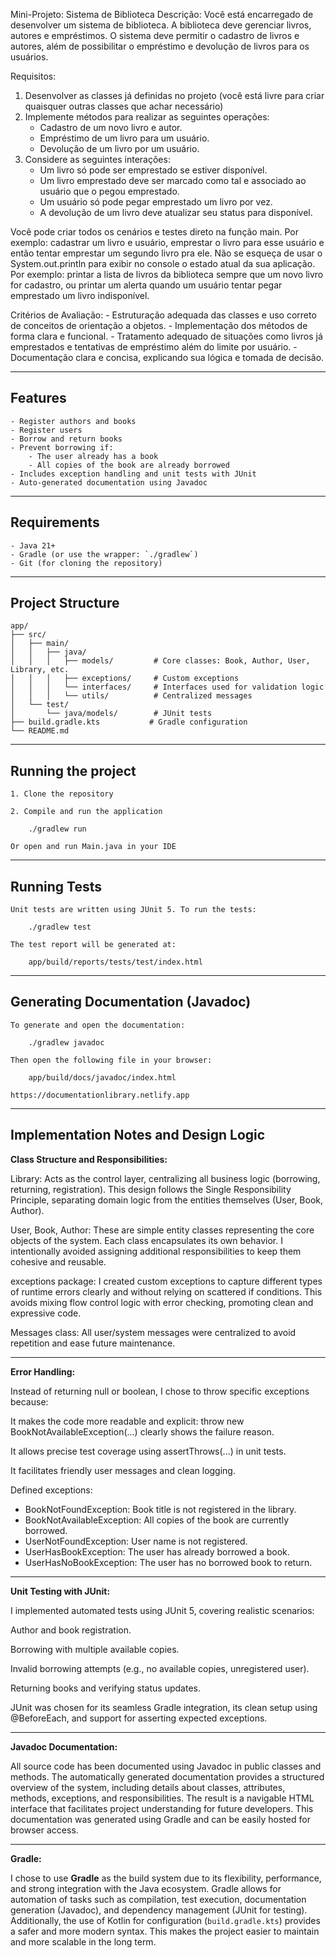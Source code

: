 Mini-Projeto: Sistema de Biblioteca
Descrição: 
Você está encarregado de desenvolver um sistema de biblioteca.
A biblioteca deve gerenciar livros, autores e empréstimos.
O sistema deve permitir o cadastro de livros e autores, além de possibilitar o empréstimo e devolução de livros para os usuários.


Requisitos:

1. Desenvolver as classes já definidas no projeto (você está livre para criar quaisquer outras classes que achar necessário)
2. Implemente métodos para realizar as seguintes operações:
	- Cadastro de um novo livro e autor.
	- Empréstimo de um livro para um usuário.
	- Devolução de um livro por um usuário.
3. Considere as seguintes interações:
	- Um livro só pode ser emprestado se estiver disponível.
	- Um livro emprestado deve ser marcado como tal e associado ao usuário que o pegou emprestado.
	- Um usuário só pode pegar emprestado um livro por vez.
	- A devolução de um livro deve atualizar seu status para disponível.

Você pode criar todos os cenários e testes direto na função main. Por exemplo: cadastrar um livro e usuário, emprestar o
livro para esse usuário e então tentar emprestar um segundo livro pra ele.
Não se esqueça de usar o System.out.println para exibir no console o estado atual da sua aplicação.
Por exemplo: printar a lista de livros da biblioteca sempre que um novo livro for cadastro, ou printar um alerta quando
um usuário tentar pegar emprestado um livro indisponível.

Critérios de Avaliação:
	- Estruturação adequada das classes e uso correto de conceitos de orientação a objetos.
	- Implementação dos métodos de forma clara e funcional.
	- Tratamento adequado de situações como livros já emprestados e tentativas de empréstimo além do limite por usuário.
	- Documentação clara e concisa, explicando sua lógica e tomada de decisão.

---

## Features

	- Register authors and books
	- Register users
	- Borrow and return books
	- Prevent borrowing if:
		- The user already has a book
		- All copies of the book are already borrowed
	- Includes exception handling and unit tests with JUnit
	- Auto-generated documentation using Javadoc

---

## Requirements

	- Java 21+
	- Gradle (or use the wrapper: `./gradlew`)
	- Git (for cloning the repository)

---

## Project Structure

	app/
	├── src/
	│   ├── main/
	│   │   ├── java/
	│   │   │   ├── models/         # Core classes: Book, Author, User, Library, etc.
	│   │   │   ├── exceptions/     # Custom exceptions
	│   │   │   └── interfaces/     # Interfaces used for validation logic
	│   │   │   └── utils/          # Centralized messages
	│   └── test/
	│       └── java/models/        # JUnit tests
	├── build.gradle.kts           # Gradle configuration
	└── README.md

---

## Running the project

	1. Clone the repository

	2. Compile and run the application

		./gradlew run

	Or open and run Main.java in your IDE

---

## Running Tests

	Unit tests are written using JUnit 5. To run the tests:

		./gradlew test

	The test report will be generated at:

		app/build/reports/tests/test/index.html

---

##  Generating Documentation (Javadoc)

	To generate and open the documentation:

		./gradlew javadoc

	Then open the following file in your browser:

		app/build/docs/javadoc/index.html

	https://documentationlibrary.netlify.app

---

## Implementation Notes and Design Logic

__Class Structure and Responsibilities:__

Library: Acts as the control layer, centralizing all business logic (borrowing, returning, registration). This design 
follows the Single Responsibility Principle, separating domain logic from the entities themselves (User, Book, Author).

User, Book, Author: These are simple entity classes representing the core objects of the system. Each class encapsulates 
its own behavior. I intentionally avoided assigning additional responsibilities to keep them cohesive and reusable.

exceptions package: I created custom exceptions to capture different types of runtime errors clearly and without relying on 
scattered if conditions. This avoids mixing flow control logic with error checking, promoting clean and expressive code.

Messages class: All user/system messages were centralized to avoid repetition and ease future maintenance.

---

__Error Handling:__

Instead of returning null or boolean, I chose to throw specific exceptions because:

It makes the code more readable and explicit: throw new BookNotAvailableException(...) clearly shows the failure reason.

It allows precise test coverage using assertThrows(...) in unit tests.

It facilitates friendly user messages and clean logging.

Defined exceptions:

- BookNotFoundException: Book title is not registered in the library.
- BookNotAvailableException: All copies of the book are currently borrowed.
- UserNotFoundException: User name is not registered.
- UserHasBookException: The user has already borrowed a book.
- UserHasNoBookException: The user has no borrowed book to return.

---

__Unit Testing with JUnit:__

I implemented automated tests using JUnit 5, covering realistic scenarios:

Author and book registration.

Borrowing with multiple available copies.

Invalid borrowing attempts (e.g., no available copies, unregistered user).

Returning books and verifying status updates.

JUnit was chosen for its seamless Gradle integration, its clean setup using @BeforeEach, and support for asserting expected exceptions.

---

__Javadoc Documentation:__

All source code has been documented using Javadoc in public classes and methods. The automatically generated documentation provides a 
structured overview of the system, including details about classes, attributes, methods, exceptions, and responsibilities.
The result is a navigable HTML interface that facilitates project understanding for future developers. This documentation was generated 
using Gradle and can be easily hosted for browser access.

---

__Gradle:__

I chose to use **Gradle** as the build system due to its flexibility, performance, and strong integration with the Java ecosystem. Gradle allows 
for automation of tasks such as compilation, test execution, documentation generation (Javadoc), and dependency management (JUnit for testing). Additionally, 
the use of Kotlin for configuration (`build.gradle.kts`) provides a safer and more modern syntax. This makes the project easier to maintain and more scalable in the long term.
